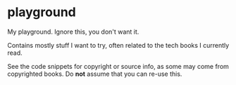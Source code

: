 # playground
My playground. Ignore this, you don't want it.

Contains mostly stuff I want to try, often related to the tech books I currently read.

See the code snippets for copyright or source info, as some may come from copyrighted books. Do **not** assume that you can re-use this.
